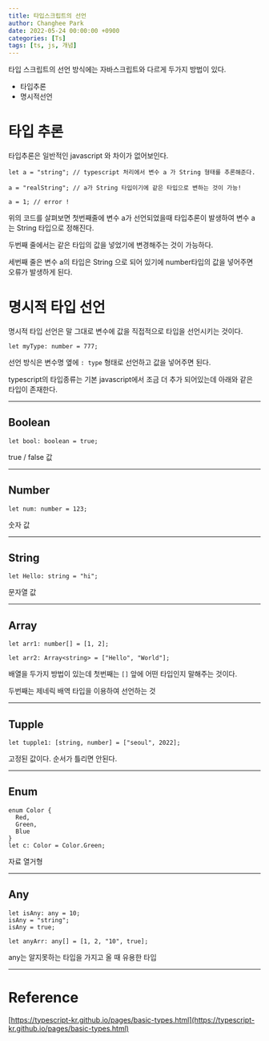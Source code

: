 ```yaml
---
title: 타입스크립트의 선언
author: Changhee Park
date: 2022-05-24 00:00:00 +0900
categories: [Ts]
tags: [ts, js, 개념]
---
```


타입 스크립트의 선언 방식에는 자바스크립트와 다르게 두가지 방법이 있다.

- 타입추론
- 명시적선언

# 타입 추론

타입추론은 일반적인 javascript 와 차이가 없어보인다.

```tsx
let a = "string"; // typescript 처리에서 변수 a 가 String 형태를 추론해준다.

a = "realString"; // a가 String 타입이기에 같은 타입으로 변하는 것이 가능!

a = 1; // error !
```

위의 코드를 살펴보면 첫번째줄에 변수 a가 선언되었을때 타입추론이 발생하여 변수 a 는 String 타입으로 정해진다.

두번째 줄에서는 같은 타입의 값을 넣었기에 변경해주는 것이 가능하다.

세번째 줄은 변수 a의 타입은 String 으로 되어 있기에 number타입의 값을 넣어주면 오류가 발생하게 된다.

# 명시적 타입 선언

명시적 타입 선언은 말 그대로 변수에 값을 직접적으로 타입을 선언시키는 것이다.

```tsx
let myType: number = 777;
```

선언 방식은 변수명 옆에 `: type` 형태로 선언하고 값을 넣어주면 된다.

typescript의 타입종류는 기본 javascript에서 조금 더 추가 되어있는데 아래와 같은 타입이 존재한다.

---

## Boolean

```tsx
let bool: boolean = true;
```

true / false 값

---

## Number

```tsx
let num: number = 123;
```

숫자 값

---

## String

```tsx
let Hello: string = "hi";
```

문자열 값

---

## Array

```tsx
let arr1: number[] = [1, 2];

let arr2: Array<string> = ["Hello", "World"];
```

배열을 두가지 방법이 있는데 첫번째는 `[]` 앞에 어떤 타입인지 말해주는 것이다.

두번째는 제네릭 배역 타입을 이용하여 선언하는 것

---

## Tupple

```tsx
let tupple1: [string, number] = ["seoul", 2022];
```

고정된 값이다. 순서가 틀리면 안된다.

---

## Enum

```tsx
enum Color {
  Red,
  Green,
  Blue
}
let c: Color = Color.Green;
```

자료 열거형

---

## Any

```tsx
let isAny: any = 10;
isAny = "string";
isAny = true;

let anyArr: any[] = [1, 2, "10", true];
```

any는 알지못하는 타입을 가지고 올 때 유용한 타입

---

# Reference

[https://typescript-kr.github.io/pages/basic-types.html](https://typescript-kr.github.io/pages/basic-types.html)

